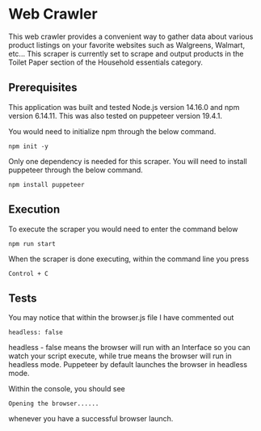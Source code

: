 Web Crawler
========

This web crawler provides a convenient way to gather data about various product listings on your favorite websites such as Walgreens, Walmart, etc... This scraper is currently set to scrape and output products in the Toilet Paper section of the Household essentials category.

## Prerequisites
This application was built and tested Node.js version 14.16.0 and npm version 6.14.11. This was also tested on puppeteer version 19.4.1.

You would need to initialize npm through the below command.
```
npm init -y
```
Only one dependency is needed for this scraper. You will need to install puppeteer through the below command.

```
npm install puppeteer
```

## Execution

To execute the scraper you would need to enter the command below
```
npm run start
```

When the scraper is done executing, within the command line you press
```
Control + C
```

## Tests
You may notice that within the browser.js file I have commented out
```
headless: false
```

headless - false means the browser will run with an Interface so you can watch your script execute, while true means the browser will run in headless mode. Puppeteer by default launches the browser in headless mode.


Within the console, you should see 

```
Opening the browser......
```
whenever you have a successful browser launch.

